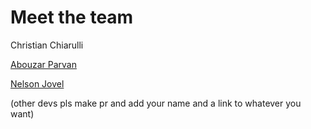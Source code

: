 # Meet the team

Christian Chiarulli

[Abouzar Parvan](https://github.com/abzcoding/)

[Nelson Jovel](https://github.com/rebuilt)

(other devs pls make pr and add your name and a link to whatever you want)
